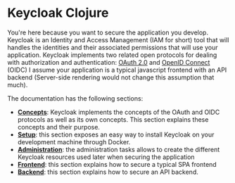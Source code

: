 # Keycloak Clojure

You're here because you want to secure the application you develop. Keycloak is an Identity and Access Management (IAM for short) tool that will handles the identities and their associated permissions that will use your application. Keycloak implements two related open protocols for dealing with authorization and authentication: [OAuth 2.0](https://oauth.net/2/) and [OpenID Connect](https://openid.net/connect/) (OIDC)
I assume your application is a typical javascript frontend with an API backend (Server-side rendering would not change this assumption that much).

The documentation has the following sections:

- **[Concepts](https://cljdoc.org/d/keycloak-clojure/keycloak-clojure/1.17.14/doc/security-concepts)**: Keycloak implements the concepts of the OAuth and OIDC protocols as well as its own concepts. This section explains these concepts and their purpose.
- **[Setup](https://cljdoc.org/d/keycloak-clojure/keycloak-clojure/1.17.14/doc/run-keycloak)**: this section exposes an easy way to install Keycloak on your development machine through Docker.
- **[Administration](https://cljdoc.org/d/keycloak-clojure/keycloak-clojure/1.17.14/doc/administrative-tasks)**: the administration tasks allows to create the different Keycloak resources used later when securing the application
- **[Frontend](https://cljdoc.org/d/keycloak-clojure/keycloak-clojure/1.17.14/doc/securing-a-frontend)**: this section explains how to secure a typical SPA frontend
- **[Backend](https://cljdoc.org/d/keycloak-clojure/keycloak-clojure/1.17.14/doc/securing-a-backend)**: this section explains how to secure an API backend.








